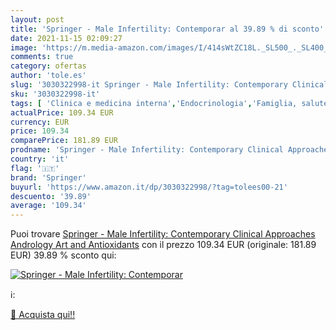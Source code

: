 ```yaml
---
layout: post
title: 'Springer - Male Infertility: Contemporar al 39.89 % di sconto'
date: 2021-11-15 02:09:27
image: 'https://m.media-amazon.com/images/I/414sWtZC18L._SL500_._SL400_.jpg'
comments: true
category: ofertas
author: 'tole.es'
slug: '3030322998-it Springer - Male Infertility: Contemporary Clinical...'
sku: '3030322998-it'
tags: [ 'Clinica e medicina interna','Endocrinologia','Famiglia, salute e benessere','Libri','Libri universitari','Libri universitari chirurgia','Libri universitari medicina','Libri universitari medicina clinica','Libri universitari medicina e scienze sanitarie','Malattia','Malattia e problemi personali','Medicina','Medicina pre-clinica','Riproduzione umana, crescita e sviluppo','Salute e benessere','Scienze, tecnologia e medicina','Urologia','springer', ]
actualPrice: 109.34 EUR
currency: EUR
price: 109.34
comparePrice: 181.89 EUR
prodname: 'Springer - Male Infertility: Contemporary Clinical Approaches  Andrology  Art and Antioxidants'
country: 'it'
flag: '🇮🇹'
brand: 'Springer'
buyurl: 'https://www.amazon.it/dp/3030322998/?tag=tolees00-21'
descuento: '39.89'
average: '109.34'
---
```


Puoi trovare [Springer - Male Infertility: Contemporary Clinical Approaches  Andrology  Art and Antioxidants](https://www.amazon.it/dp/3030322998/?tag=tolees00-21) con il prezzo 109.34 EUR (originale: 181.89 EUR) 39.89 % sconto qui:

[![Springer - Male Infertility: Contemporar](https://m.media-amazon.com/images/I/414sWtZC18L._SL500_._SL400_.jpg)](https://www.amazon.it/dp/3030322998/?tag=tolees00-21)

ℹ️:


[🛒 Acquista qui!!](https://www.amazon.it/dp/3030322998/?tag=tolees00-21)
